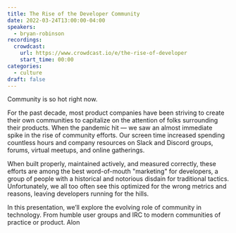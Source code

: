 ```yaml
---
title: The Rise of the Developer Community
date: 2022-03-24T13:00:00-04:00
speakers:
  - bryan-robinson
recordings:
  crowdcast:
    url: https://www.crowdcast.io/e/the-rise-of-developer
    start_time: 00:00
categories:
  - culture
draft: false
---
```


Community is so hot right now.

For the past decade, most product companies have been striving to create their own communities to capitalize on the attention of folks surrounding their products. When the pandemic hit — we saw an almost immediate spike in the rise of community efforts. Our screen time increased spending countless hours and company resources on Slack and Discord groups, forums, virtual meetups, and online gatherings.

When built properly, maintained actively, and measured correctly, these efforts are among the best word-of-mouth "marketing" for developers, a group of people with a historical and notorious disdain for traditional tactics. Unfortunately, we all too often see this optimized for the wrong metrics and reasons, leaving developers running for the hills.

In this presentation, we’ll explore the evolving role of community in technology. From humble user groups and IRC to modern communities of practice or product. Alon

